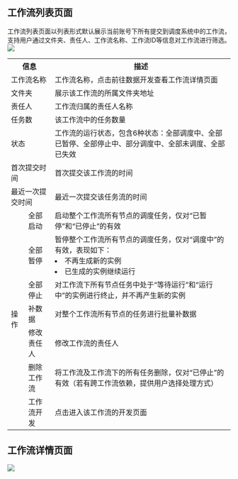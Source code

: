 ## 工作流列表页面
工作流列表页面以列表形式默认展示当前账号下所有提交到调度系统中的工作流，支持用户通过文件夹、责任人、工作流名称、工作流ID等信息对工作流进行筛选。
![](https://qcloudimg.tencent-cloud.cn/raw/db01ade9f40edac1b9c849c53d7addb7.png)
<table>
<tr>
<th colspan=2>信息</th>
<th>描述</th>
</tr>
<tr>
<td colspan=2>工作流名称</td>
<td>工作流名称，点击前往数据开发查看工作流详情页面</td>
</tr>
<tr>
<td colspan=2>文件夹</td>
<td>展示该工作流的所属文件夹地址</td>
</tr>
<tr>
<td colspan=2>责任人</td>
<td>工作流归属的责任人名称</td>
</tr>
<tr>
<td colspan=2>任务数</td>
<td>该工作流中的任务数量</td>
</tr>
<tr>
<td colspan=2>状态</td>
<td>工作流的运行状态，包含6种状态：全部调度中、全部已暂停、全部停止中、部分调度中、全部未调度、全部已失效</td>
</tr>
<tr>
<td colspan=2>首次提交时间</td>
<td>首次提交该工作流的时间</td>
</tr>
</tr>
<tr>
<td colspan=2>最近一次提交时间</td>
<td>最近一次提交该任务流的时间</td>
</tr>
<tr>
<td rowspan=7>操作</td>
<td>全部启动</td>
<td>启动整个工作流所有节点的调度任务，仅对“已暂停”和“已停止”的有效</td>
</tr><tr>
<td>全部暂停</td>
<td>暂停整个工作流所有节点的调度任务，仅对“调度中”的有效，表现如下：<li>不再生成新的实例<li>已生成的实例继续运行</td>
</tr><tr>
<td>全部停止</td>
<td>对工作流下所有节点任务中处于“等待运行”和“运行中”的实例进行终止，并不再产生新的实例</td>
</tr><tr>
<td>补数据</td>
<td>对整个工作流所有节点的任务进行批量补数据</td>
</tr><tr>
<td>修改责任人</td>
<td>修改工作流的责任人</td>
</tr><tr>
<td>删除工作流</td>
<td>将工作流及工作流下的所有任务删除，仅对“已停止”的有效（若有跨工作流依赖，提供用户选择处理方式）</td>
</tr><tr>
<td>工作流开发</td>
<td>点击进入该工作流的开发页面</td>
</tr>
</table>

## 工作流详情页面
![](https://qcloudimg.tencent-cloud.cn/raw/2104e784d0fc8efd77086637d2d4692b.png)
		
		
